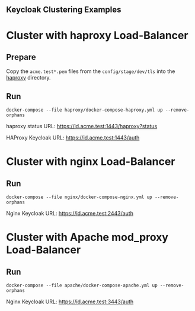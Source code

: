Keycloak Clustering Examples
----

# Cluster with haproxy Load-Balancer 

## Prepare

Copy the `acme.test*.pem` files from the `config/stage/dev/tls` into the [haproxy](haproxy) directory.

## Run 
```
docker-compose --file haproxy/docker-compose-haproxy.yml up --remove-orphans
```

haproxy status URL: https://id.acme.test:1443/haproxy?status

HAProxy Keycloak URL: https://id.acme.test:1443/auth

# Cluster with nginx Load-Balancer

## Run
```
docker-compose --file nginx/docker-compose-nginx.yml up --remove-orphans
```

Nginx Keycloak URL: https://id.acme.test:2443/auth

# Cluster with Apache mod_proxy Load-Balancer

## Run
```
docker-compose --file apache/docker-compose-apache.yml up --remove-orphans
```

Nginx Keycloak URL: https://id.acme.test:3443/auth